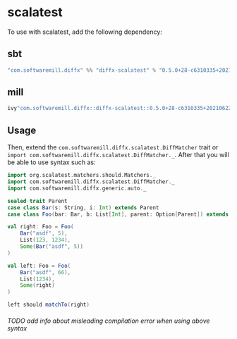 # scalatest

To use with scalatest, add the following dependency:

## sbt

```scala
"com.softwaremill.diffx" %% "diffx-scalatest" % "0.5.0+28-c6310335+20210622-1427-SNAPSHOT" % Test
```

## mill

```scala
ivy"com.softwaremill.diffx::diffx-scalatest::0.5.0+28-c6310335+20210622-1427-SNAPSHOT"
```

## Usage

Then, extend the `com.softwaremill.diffx.scalatest.DiffMatcher` trait or `import com.softwaremill.diffx.scalatest.DiffMatcher._`.
After that you will be able to use syntax such as:

```scala
import org.scalatest.matchers.should.Matchers._
import com.softwaremill.diffx.scalatest.DiffMatcher._
import com.softwaremill.diffx.generic.auto._

sealed trait Parent
case class Bar(s: String, i: Int) extends Parent
case class Foo(bar: Bar, b: List[Int], parent: Option[Parent]) extends Parent

val right: Foo = Foo(
    Bar("asdf", 5),
    List(123, 1234),
    Some(Bar("asdf", 5))
)

val left: Foo = Foo(
    Bar("asdf", 66),
    List(1234),
    Some(right)
)

left should matchTo(right)
```

###### TODO add info about misleading compilation error when using above syntax